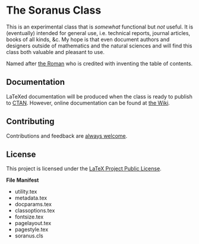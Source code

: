 # The Soranus Class

This is an experimental class that is _somewhat_ functional but _not_ useful. It is (eventually) intended for general use, i.e. technical reports, journal articles, books of all kinds, &c. My hope is that even document authors and designers outside of mathematics and the natural sciences and will find this class both valuable and pleasant to use.

Named after [the Roman](https://en.wikipedia.org/wiki/Quintus_Valerius_Soranus "Quintus Valerius Soranus") who is credited with inventing the table of contents.

## Documentation

LaTeXed documentation will be produced when the class is ready to publish to [CTAN](https://ctan.org). However, online documentation can be found at [the Wiki](https://github.com/tail-reversion/soranus/wiki).


## Contributing

Contributions and feedback are [always welcome](CONTRIBUTING.md).


## License

This project is licensed under the [LaTeX Project Public License](LICENSE.txt).

**File Manifest**
- utility.tex
- metadata.tex
- docparams.tex
- classoptions.tex
- fontsize.tex
- pagelayout.tex
- pagestyle.tex
- soranus.cls
